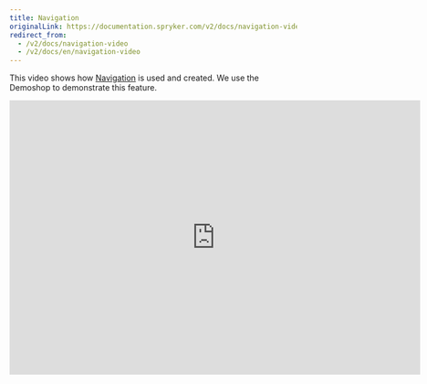 ```yaml
---
title: Navigation
originalLink: https://documentation.spryker.com/v2/docs/navigation-video
redirect_from:
  - /v2/docs/navigation-video
  - /v2/docs/en/navigation-video
---
```


This video shows how [Navigation](https://documentation.spryker.com/v2/docs/navigation-1) is used and created. We use the Demoshop to demonstrate this feature.

<iframe src="https://fast.wistia.net/embed/iframe/anlwttuexm" title="Navigation" allowtransparency="true" frameborder="0" scrolling="no" class="wistia_embed" name="wistia_embed" allowfullscreen="0" mozallowfullscreen="0" webkitallowfullscreen="0" oallowfullscreen="0" msallowfullscreen="0" width="720" height="480"></iframe>

